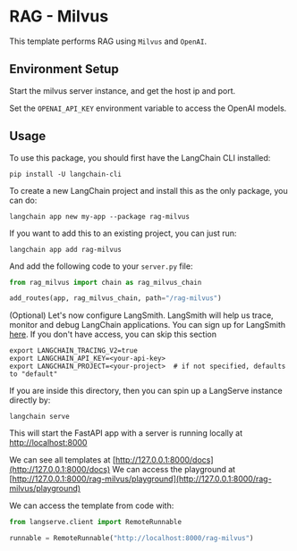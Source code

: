# RAG - Milvus

This template performs RAG using `Milvus` and `OpenAI`.

## Environment Setup

Start the milvus server instance, and get the host ip and port.

Set the `OPENAI_API_KEY` environment variable to access the OpenAI models.

## Usage

To use this package, you should first have the LangChain CLI installed:

```shell
pip install -U langchain-cli
```

To create a new LangChain project and install this as the only package, you can do:

```shell
langchain app new my-app --package rag-milvus
```

If you want to add this to an existing project, you can just run:

```shell
langchain app add rag-milvus
```

And add the following code to your `server.py` file:
```python
from rag_milvus import chain as rag_milvus_chain

add_routes(app, rag_milvus_chain, path="/rag-milvus")
```

(Optional) Let's now configure LangSmith. 
LangSmith will help us trace, monitor and debug LangChain applications. 
You can sign up for LangSmith [here](https://smith.langchain.com/). 
If you don't have access, you can skip this section


```shell
export LANGCHAIN_TRACING_V2=true
export LANGCHAIN_API_KEY=<your-api-key>
export LANGCHAIN_PROJECT=<your-project>  # if not specified, defaults to "default"
```

If you are inside this directory, then you can spin up a LangServe instance directly by:

```shell
langchain serve
```

This will start the FastAPI app with a server is running locally at 
[http://localhost:8000](http://localhost:8000)

We can see all templates at [http://127.0.0.1:8000/docs](http://127.0.0.1:8000/docs)
We can access the playground at [http://127.0.0.1:8000/rag-milvus/playground](http://127.0.0.1:8000/rag-milvus/playground)  

We can access the template from code with:

```python
from langserve.client import RemoteRunnable

runnable = RemoteRunnable("http://localhost:8000/rag-milvus")
```

